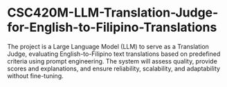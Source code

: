 # CSC420M-LLM-Translation-Judge-for-English-to-Filipino-Translations
The project is a Large Language Model (LLM) to serve as a Translation Judge, evaluating English-to-Filipino text translations based on predefined criteria using prompt engineering. The system will assess quality, provide scores and explanations, and ensure reliability, scalability, and adaptability without fine-tuning.
